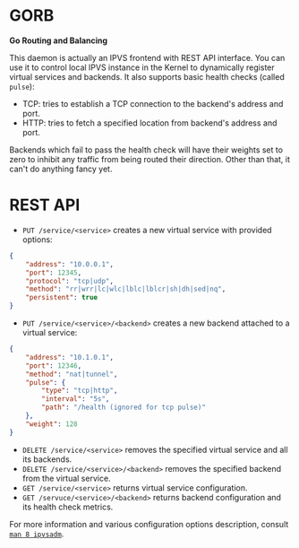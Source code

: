 # GORB
**Go Routing and Balancing**

This daemon is actually an IPVS frontend with REST API interface. You can use it to control local IPVS instance in the Kernel to dynamically register virtual services and backends. It also supports basic health checks (called `pulse`):

- TCP: tries to establish a TCP connection to the backend's address and port.
- HTTP: tries to fetch a specified location from backend's address and port.

Backends which fail to pass the health check will have their weights set to zero to inhibit any traffic from being routed their direction. Other than that, it can't do anything fancy yet.

# REST API

- `PUT /service/<service>` creates a new virtual service with provided options:
```json
{
    "address": "10.0.0.1",
    "port": 12345,
    "protocol": "tcp|udp",
    "method": "rr|wrr|lc|wlc|lblc|lblcr|sh|dh|sed|nq",
    "persistent": true
}
```
- `PUT /service/<service>/<backend>` creates a new backend attached to a virtual service:
```json
{
    "address": "10.1.0.1",
    "port": 12346,
    "method": "nat|tunnel",
    "pulse": {
        "type": "tcp|http",
        "interval": "5s",
        "path": "/health (ignored for tcp pulse)"
    },
    "weight": 128
}
```
- `DELETE /service/<service>` removes the specified virtual service and all its backends.
- `DELETE /service/<service>/<backend>` removes the specified backend from the virtual service.
- `GET /service/<service>` returns virtual service configuration.
- `GET /servuce/<service>/<backend>` returns backend configuration and its health check metrics.

For more information and various configuration options description, consult [`man 8 ipvsadm`](http://linux.die.net/man/8/ipvsadm).
